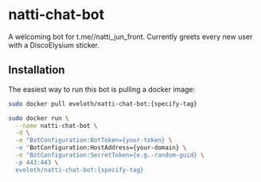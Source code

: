 # natti-chat-bot
A welcoming bot for t.me//natti_jun_front. Currently greets every new user with a DiscoElysium sticker.

## Installation

The easiest way to run this bot is pulling a docker image:

```bash
sudo docker pull eveloth/natti-chat-bot:{specify-tag}

sudo docker run \
  --name natti-chat-bot \
  -d \
  -e "BotConfiguration:BotToken={your-token} \
  -e "BotConfiguration:HostAddress={your-domain} \
  -e "BotConfiguration:SecretToken={e.g.-random-guid} \
  -p 443:443 \
  eveloth/natti-chat-bot:{specify-tag}
```
